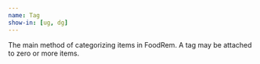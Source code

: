 ```yaml
---
name: Tag
show-in: [ug, dg]
---
```


The main method of categorizing items in FoodRem. A tag may be attached to zero or more items.

